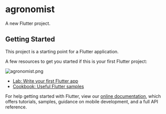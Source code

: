# agronomist

A new Flutter project.

## Getting Started

This project is a starting point for a Flutter application.

A few resources to get you started if this is your first Flutter project:

![agronomist.png](https://github.com/Ahsan161815/agronomist/blob/master/agronomist.png?raw=true)

- [Lab: Write your first Flutter app](https://flutter.dev/docs/get-started/codelab)
- [Cookbook: Useful Flutter samples](https://flutter.dev/docs/cookbook)

For help getting started with Flutter, view our
[online documentation](https://flutter.dev/docs), which offers tutorials,
samples, guidance on mobile development, and a full API reference.
